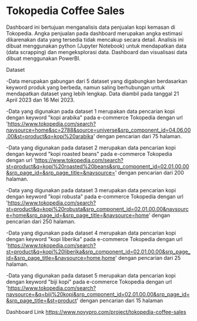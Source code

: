 # Tokopedia Coffee Sales

Dashboard ini bertujuan menganalisis data penjualan kopi kemasan di Tokopedia. Angka penjualan pada dashboard merupakan angka estimasi dikarenakan data yang tersedia tidak mencakup secara detail. Analisis ini dibuat menggunakan python (Jupyter Notebook) untuk mendapatkan data (data scrapping) dan mengeksplorasi data. Dashboard dan visualisasi data dibuat menggunakan PowerBI.

Dataset

-Data merupakan gabungan dari 5 dataset yang digabungkan berdasarkan keyword produk yang berbeda, namun saling berhubungan untuk mendapatkan dataset yang lebih lengkap. Data diambil pada tanggal 21 April 2023 dan 16 Mei 2023.

-Data yang digunakan pada dataset 1 merupakan data pencarian kopi dengan keyword "kopi arabika" pada e-commerce Tokopedia dengan url 
'https://www.tokopedia.com/search?navsource=home&sc=2788&source=universe&srp_component_id=04.06.00.00&st=product&q=kopi%20arabika' 
dengan pencarian dari 75 halaman.

-Data yang digunakan pada dataset 2 merupakan data pencarian kopi dengan keyword "kopi roasted beans" pada e-commerce Tokopedia dengan url 'https://www.tokopedia.com/search?st=product&q=kopi%20roasted%20beans&srp_component_id=02.01.00.00&srp_page_id=&srp_page_title=&navsource=' 
dengan pencarian dari 200 halaman.

-Data yang digunakan pada dataset 3 merupakan data pencarian kopi dengan keyword "kopi robusta" pada e-commerce Tokopedia dengan url 'https://www.tokopedia.com/search?st=product&q=kopi%20robusta&srp_component_id=02.01.00.00&navsource=home&srp_page_id=&srp_page_title=&navsource=home'
dengan pencarian dari 250 halaman.

-Data yang digunakan pada dataset 4 merupakan data pencarian kopi dengan keyword "kopi liberika" pada e-commerce Tokopedia dengan url 'https://www.tokopedia.com/search?st=product&q=kopi%20liberika&srp_component_id=02.01.00.00&srp_page_id=&srp_page_title=&navsource=home,home'
dengan pencarian dari 25 halaman.


-Data yang digunakan pada dataset 5 merupakan data pencarian kopi dengan keyword "biji kopi" pada e-commerce Tokopedia dengan url 'https://www.tokopedia.com/search?navsource=&q=biji%20kopi&srp_component_id=02.01.00.00&srp_page_id=&srp_page_title=&st=product' dengan pencarian dari 15 halaman

Dashboard Link
https://www.novypro.com/project/tokopedia-coffee-sales
